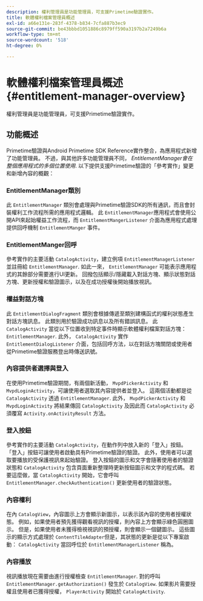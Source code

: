 ```yaml
---
description: 權利管理員是功能管理員，可支援Primetime驗證實作。
title: 軟體權利檔案管理員概述
exl-id: a66e131e-283f-4378-b834-7cfa887b3ec9
source-git-commit: be43bbbd1051886c8979ff590a3197b2a7249b6a
workflow-type: tm+mt
source-wordcount: '518'
ht-degree: 0%

---
```


# 軟體權利檔案管理員概述 {#entitlement-manager-overview}

權利管理員是功能管理員，可支援Primetime驗證實作。

## 功能概述

Primetime驗證與Android Primetime SDK Reference實作整合，為應用程式新增了功能管理員。 不過，與其他許多功能管理員不同， *EntitlementManager會在整個應用程式的多個位置使用*. 以下提供支援Primetime驗證的「參考實作」變更和新增內容的概觀：

### EntitlementManager類別

此 `EntitlementManager` 類別會處理與Primetime驗證SDK的所有通訊，而且會封裝權利工作流程所需的應用程式邏輯。 此 `EntitlementManager`應用程式會使用公開API來起始權益工作流程，而 `EntitlementMangerListener` 介面為應用程式處理提供回呼機制 `EntitlementManger` 事件。

### EntitlementManger回呼

參考實作的主要活動 `CatalogActivity`，建立例項 `EntitlementManagerListener` 並註冊給 `EntitlementManager`. 如此一來， `EntitlementManager` 可能表示應用程式的其餘部分需要進行UI更新。 回撥包括顯示/隱藏載入對話方塊、顯示狀態對話方塊、更新授權和驗證圖示，以及在成功授權後開始播放視訊。

### 權益對話方塊

此 `EntitlementDialogFragment` 類別會根據傳遞至類別建構函式的權利狀態產生對話方塊訊息。 此類別用於驗證成功訊息以及所有錯誤訊息。 此 `CatalogActivity` 當從以下位置收到特定事件時顯示軟體權利檔案對話方塊： `EntitlementManager`. 此外， `CatalogActivity` 實作 `EntitlementDialogListener` 介面，包括回呼方法，以在對話方塊關閉或使用者從Primetime驗證服務登出時傳送訊號。

### 內容提供者選擇與登入

在使用Primetime驗證期間，有兩個新活動， `MvpdPickerActivity` 和 `MvpdLoginActivity`，可讓使用者選取其內容提供者並登入。 這兩個活動都是從 `CatalogActivity` 透過 `EntitlementManager`. 此外， `MvpdPickerActivity` 和 `MvpdLoginActivity` 將結果傳回 `CatalogActivity` 及因此而 `CatalogActivity` 必須覆寫 `Activity.onActivityResult` 方法。

### 登入按鈕

參考實作的主要活動 `CatalogActivity`，在動作列中放入新的「登入」按鈕。 「登入」按鈕可讓使用者啟動具有Primetime驗證的驗證。 此外，使用者可以選取要播放的受保護視訊來起始驗證。 登入按鈕的圖示和文字會隨著使用者的驗證狀態和 `CatalogActivity` 包含頁面重新整理時更新按鈕圖示和文字的程式碼。 若要這麼做，當 `CatalogActivity` 開始，它會呼叫 `EntitlementManager.checkAuthentication()` 更新使用者的驗證狀態。

### 內容權利

在內 `CatalogView`，內容圖示上方會顯示新圖示，以表示該內容的使用者授權狀態。 例如，如果使用者預先獲得觀看視訊的授權，則內容上方會顯示綠色圓圈圖示。 但是，如果使用者未獲得檢視視訊的預授權，則會顯示一個鍵圖示。 這些圖示的顯示方式處理於 `ContentTileAdapter`但是，其狀態的更新是從以下專案啟動： `CatalogActivity` 當回呼位於 `EntitlementManagerListener` 稱為。

### 內容播放

視訊播放現在需要由進行授權檢查 `EntitlementManager`. 對的呼叫 `EntitlementManager.getAuthorization()` 發生於 `CatalogView`. 如果影片需要授權且使用者已獲得授權， `PlayerActivity` 開始於 `CatalogActivity`.
